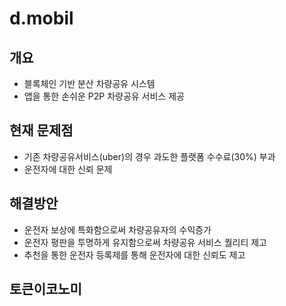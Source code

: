 # d.mobil

## 개요
- 블록체인 기반 분산 차량공유 시스템
- 앱을 통한 손쉬운 P2P 차량공유 서비스 제공

## 현재 문제점
- 기존 차량공유서비스(uber)의 경우 과도한 플랫폼 수수료(30%) 부과
- 운전자에 대한 신뢰 문제

## 해결방안
- 운전자 보상에 특화함으로써 차량공유자의 수익증가
- 운전자 평판을 투명하게 유지함으로써 차량공유 서비스 퀄리티 제고
- 추천을 통한 운전자 등록제를 통해 운전자에 대한 신뢰도 제고

## 토큰이코노미
